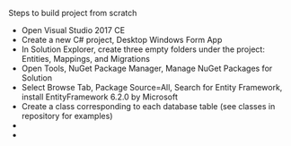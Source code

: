 Steps to build project from scratch
- Open Visual Studio 2017 CE
- Create a new C# project, Desktop Windows Form App
- In Solution Explorer, create three empty folders under the project: Entities, Mappings, and Migrations
- Open Tools, NuGet Package Manager, Manage NuGet Packages for Solution
- Select Browse Tab, Package Source=All, Search for Entity Framework, install EntityFramework 6.2.0 by Microsoft
- Create a class corresponding to each database table (see classes in repository for examples)
-
-
